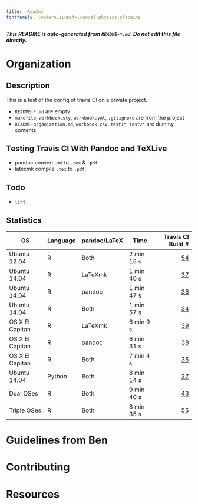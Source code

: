 ```yaml
---
title:	Readme
fontfamily:	lmodern,siunitx,cancel,physics,placeins
...
```


***This README is auto-generated from `README-*.md`. Do not edit this file directly.***


# Organization

## Description

This is a test of the config of travis CI on a private project.

- `README-*.md` are empty
- `makefile`, `workbook.sty`, `workbook.yml`, `.gitignore` are from the project
- `README-organization.md`, `workbook.csv`, `test1*`, `test2*` are dummy contents

## Testing Travis CI With Pandoc and TeXLive

- pandoc convert `.md` to `.tex` & `.pdf`
- latexmk compile `.tex` to `.pdf`

## Todo

- `lint`

## Statistics

| OS	| Language	| pandoc/LaTeX	| Time	| Travis CI Build #	|  
|  ------	| ------	| ------	| ------	| ------:	|  
| Ubuntu 12.04	| R	| Both	| 2 min 15 s	| [54](https://travis-ci.org/ickc/travis-ci-pandoc-latex-config/builds/168124576)	| 
| Ubuntu 14.04	| R	| LaTeXmk	| 1 min 40 s	| [37](https://travis-ci.org/ickc/travis-ci-pandoc-latex-config/builds/167984036)	|  
| Ubuntu 14.04	| R	| pandoc	| 1 min 47 s	| [36](https://travis-ci.org/ickc/travis-ci-pandoc-latex-config/builds/167983871)	|  
| Ubuntu 14.04	| R	| Both	| 1 min 57 s	| [34](https://travis-ci.org/ickc/travis-ci-pandoc-latex-config/builds/167982738)	|  
| OS X El Capitan	| R	| LaTeXmk	| 6 min 9 s	| [39](https://travis-ci.org/ickc/travis-ci-pandoc-latex-config/builds/167984116)	|  
| OS X El Capitan	| R	| pandoc	| 6 min 31 s	| [38](https://travis-ci.org/ickc/travis-ci-pandoc-latex-config/builds/167984066)	|  
| OS X El Capitan	| R	| Both	| 7 min 4 s	| [35](https://travis-ci.org/ickc/travis-ci-pandoc-latex-config/builds/167983084)	|  
| Ubuntu 14.04	| Python	| Both	| 8 min 14 s	| [27](https://travis-ci.org/ickc/travis-ci-pandoc-latex-config/builds/167979150)	|  
| Dual OSes	| R	| Both	| 9 min 40 s	| [43](https://travis-ci.org/ickc/travis-ci-pandoc-latex-config/builds/167995239)	|  
| Triple OSes	| R	| Both	| 8 min 35 s	| [55](https://travis-ci.org/ickc/travis-ci-pandoc-latex-config/builds/168132853)	|  


# Guidelines from Ben


# Contributing


# Resources


